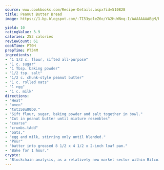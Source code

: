 ```yaml
---
source: www.cookbooks.com/Recipe-Details.aspx?id=510828
title: Peanut Butter Bread
image: https://1.bp.blogspot.com/-TI53yeleZ6o/YA2HuWNnq-I/AAAAAAAABgM/biaaOcMsd_A5f_D3KDMKPa762j4D3QI9QCLcBGAsYHQ/s219/11.png

yield: 10
ratingValue: 3.9
calories: 253 calories
reviewCount: 61
cookTime: PT0H
prepTime: PT34M
ingredients:
- "1 1/2 c. flour, sifted all-purpose"
- "1 c. sugar"
- "1 Tbsp. baking powder"
- "1/2 tsp. salt"
- "1/2 c. chunk-style peanut butter"
- "1 c. rolled oats"
- "1 egg"
- "1 c. milk"
directions:
- "Heat"
- "oven"
- "tot350u00b0."
- "Sift flour, sugar, baking powder and salt together in bowl."
- "Cut in peanut butter until mixture resembles"
- "coarse"
- "crumbs.tAdd"
- "oats,"
- "egg and milk, stirring only until blended."
- "Pour"
- "batter into greased 8 1/2 x 4 1/2 x 2-inch loaf pan."
- "Bake for 1 hour."
crypto:
- "Blockchain analysis, as a relatively new market sector within Bitcoin, demonstrates the weakness of pseudonymity."
---
```

